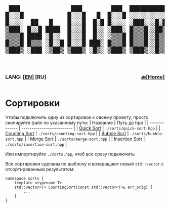 <div style="width: 100%; overflow-x: auto;">
  <pre style="font-family: monospace; font-size: 2vw; line-height: 1.14; white-space: pre;">
 ███              ███        ███  ████████████████████████
█░░░█            █░░░█   █  █░░░█ ░░░░░░░░░░░░░██░░░░░░░░
█░░░░  ██   █    █░░░█  █░█ █░░░░ ░███░░░█░██░░██░░███░░░
▒███░ █░░█ ████  █░░░█  █░░ ░███░ █▒▒▒█░░██▒▒█░██░█▒▒▒░░
▒▒▒▒█ ████ ░█░░  █░░░█  █░░ ░▒▒▒█ █▒▒▒█░░█▒▒▒▒░██░▒██▒░░
█▒▒▒█ █▒▒▒ ░█░░█ █░░░█ ███░ █▒▒▒█ █▒▒▒█░░█▒▒▒▒░██░▒▒▒█░
▒███▒ ░███ ░▒██▒ ▒███▒ ░█▒░ ▒███▒ ▒███▒░░█▒▒▒▒░█░░███▒░
  </pre>
</div>

<div style="display: flex; justify-content: space-between; align-items: center; width: 100%;">
  <div>
    <h3>LANG: <a href="../en/sorts.md">[EN]</a> [RU]</h3>
  </div>
  <div>
    <h3><a href="../README_RU.md#next-sorts">🔙[Home]</a></h3>
  </div>
</div>

# Сортировки
Чтобы подключить одну из сортировок к своему проекту, просто скопируйте файл по указанному пути: 
| Название      | Путь до hpp               |
| ------------- | ------------------------- |
| [Quick Sort](https://en.wikipedia.org/wiki/Quicksort) | `./sorts/quick-sort.hpp` |
| [Counting Sort](https://en.wikipedia.org/wiki/Counting_sort) | `./sorts/counting-sort.hpp` |
| [Bubble Sort](https://en.wikipedia.org/wiki/Bubble_sort) | `./sorts/bubble-sort.hpp` |
| [Merge Sort](https://en.wikipedia.org/wiki/Merge_sort) | `./sorts/merge-sort.hpp` |
| [Insertion Sort](https://en.wikipedia.org/wiki/Insertion_sort) | `./sorts/insertion-sort.hpp` |

Или импортируйте `./sorts.hpp`, чтоб все сразу подключить

Все сортировки сделаны по шаблону и возвращают новый `std::vector` с отсортированным результатом:
```С++
namespace sorts {
    template <typename T>
    std::vector<T> CountingSort(const std::vector<T>& arr_orig) {
        ...
    }
}